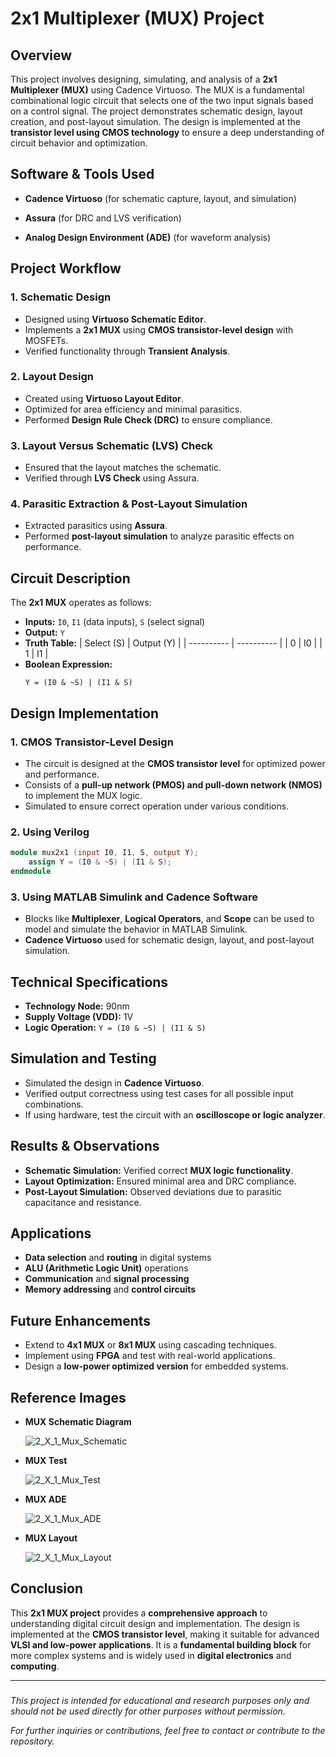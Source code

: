 # 2x1 Multiplexer (MUX) Project

## Overview

This project involves designing, simulating, and analysis of a **2x1 Multiplexer (MUX)** using Cadence Virtuoso. The MUX is a fundamental combinational logic circuit that selects one of the two input signals based on a control signal. The project demonstrates schematic design, layout creation, and post-layout simulation. The design is implemented at the **transistor level using CMOS technology** to ensure a deep understanding of circuit behavior and optimization.

## Software & Tools Used

- **Cadence Virtuoso** (for schematic capture, layout, and simulation)

- **Assura** (for DRC and LVS verification)

- **Analog Design Environment (ADE)** (for waveform analysis)

## Project Workflow

### 1. Schematic Design

- Designed using **Virtuoso Schematic Editor**.
- Implements a **2x1 MUX** using **CMOS transistor-level design** with MOSFETs.
- Verified functionality through **Transient Analysis**.

### 2. Layout Design

- Created using **Virtuoso Layout Editor**.
- Optimized for area efficiency and minimal parasitics.
- Performed **Design Rule Check (DRC)** to ensure compliance.

### 3. Layout Versus Schematic (LVS) Check

- Ensured that the layout matches the schematic.
- Verified through **LVS Check** using Assura.

### 4. Parasitic Extraction & Post-Layout Simulation

- Extracted parasitics using **Assura**.
- Performed **post-layout simulation** to analyze parasitic effects on performance.

## Circuit Description

The **2x1 MUX** operates as follows:

- **Inputs:** `I0`, `I1` (data inputs), `S` (select signal)
- **Output:** `Y`
- **Truth Table:**
  | Select (S) | Output (Y) |
  | ---------- | ---------- |
  | 0          | I0         |
  | 1          | I1         |
- **Boolean Expression:**
  ```
  Y = (I0 & ~S) | (I1 & S)
  ```

## Design Implementation

### 1. CMOS Transistor-Level Design

- The circuit is designed at the **CMOS transistor level** for optimized power and performance.
- Consists of a **pull-up network (PMOS) and pull-down network (NMOS)** to implement the MUX logic.
- Simulated to ensure correct operation under various conditions.

### 2. Using Verilog

```verilog
module mux2x1 (input I0, I1, S, output Y);
    assign Y = (I0 & ~S) | (I1 & S);
endmodule
```

### 3. Using MATLAB Simulink and Cadence Software

- Blocks like **Multiplexer**, **Logical Operators**, and **Scope** can be used to model and simulate the behavior in MATLAB Simulink.
- **Cadence Virtuoso** used for schematic design, layout, and post-layout simulation.

## Technical Specifications

- **Technology Node:** 90nm
- **Supply Voltage (VDD):** 1V
- **Logic Operation:** `Y = (I0 & ~S) | (I1 & S)`

## Simulation and Testing

- Simulated the design in **Cadence Virtuoso**.
- Verified output correctness using test cases for all possible input combinations.
- If using hardware, test the circuit with an **oscilloscope or logic analyzer**.

## Results & Observations

- **Schematic Simulation:** Verified correct **MUX logic functionality**.
- **Layout Optimization:** Ensured minimal area and DRC compliance.
- **Post-Layout Simulation:** Observed deviations due to parasitic capacitance and resistance.

## Applications

- **Data selection** and **routing** in digital systems
- **ALU (Arithmetic Logic Unit)** operations
- **Communication** and **signal processing**
- **Memory addressing** and **control circuits**

## Future Enhancements

- Extend to **4x1 MUX** or **8x1 MUX** using cascading techniques.
- Implement using **FPGA** and test with real-world applications.
- Design a **low-power optimized version** for embedded systems.

## Reference Images

- **MUX Schematic Diagram**

  ![2_X_1_Mux_Schematic](https://github.com/user-attachments/assets/1243e2d6-a33c-4715-a596-75f2573ab715)

- **MUX Test**

  ![2_X_1_Mux_Test](https://github.com/user-attachments/assets/83cec5a0-8271-48c8-a838-b3a6ef8903d4)

- **MUX ADE**

  ![2_X_1_Mux_ADE](https://github.com/user-attachments/assets/426ad35b-88af-4503-94a8-540ec68f9c11)

- **MUX Layout**

  ![2_X_1_Mux_Layout](https://github.com/user-attachments/assets/6da0a688-e97a-470d-b6b9-b2ea63929138)



## Conclusion

This **2x1 MUX project** provides a **comprehensive approach** to understanding digital circuit design and implementation. The design is implemented at the **CMOS transistor level**, making it suitable for advanced **VLSI and low-power applications**. It is a **fundamental building block** for more complex systems and is widely used in **digital electronics** and **computing**.

---

###


*This project is intended for educational and research purposes only and should not be used directly for other purposes without permission.*

*For further inquiries or contributions, feel free to contact or contribute to the repository.*

